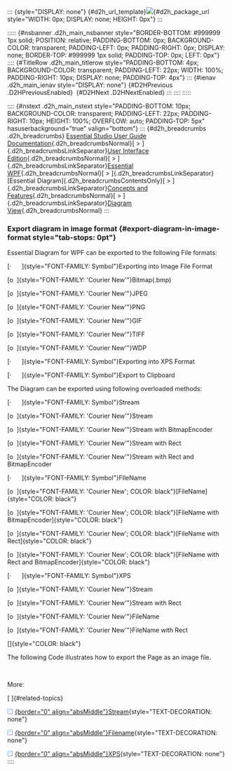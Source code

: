 ::: {style="DISPLAY: none"}
[](ms-xhelp:///?Id=d2h_url_template){#d2h_url_template}![](!package_url!){#d2h_package_url style="WIDTH: 0px; DISPLAY: none; HEIGHT: 0px"}
:::

::::: {#nsbanner .d2h_main_nsbanner style="BORDER-BOTTOM: #999999 1px solid; POSITION: relative; PADDING-BOTTOM: 0px; BACKGROUND-COLOR: transparent; PADDING-LEFT: 0px; PADDING-RIGHT: 0px; DISPLAY: none; BORDER-TOP: #999999 1px solid; PADDING-TOP: 0px; LEFT: 0px"}
:::: {#TitleRow .d2h_main_titlerow style="PADDING-BOTTOM: 4px; BACKGROUND-COLOR: transparent; PADDING-LEFT: 22px; WIDTH: 100%; PADDING-RIGHT: 10px; DISPLAY: none; PADDING-TOP: 4px"}
::: {#ienav .d2h_main_ienav style="DISPLAY: none"}
[](ms-xhelp:///?Id=d1c34d98-f9d4-4922-a37a-0d18566562c1){#D2HPrevious .D2HPreviousEnabled}  [](ms-xhelp:///?Id=ac0a9231-49bd-41d7-8c09-fd7afaca6722){#D2HNext .D2HNextEnabled}
:::
::::
:::::

:::: {#nstext .d2h_main_nstext style="PADDING-BOTTOM: 10px; BACKGROUND-COLOR: transparent; PADDING-LEFT: 22px; PADDING-RIGHT: 10px; HEIGHT: 100%; OVERFLOW: auto; PADDING-TOP: 5px" hasuserbackground="true" valign="bottom"}
::: {#d2h_breadcrumbs .d2h_breadcrumbs}
[Essential Studio User Guide Documentation](ms-xhelp:///?Id=12457748-09e3-4d74-a240-8e049cedf030){.d2h_breadcrumbsNormal}[ \> ]{.d2h_breadcrumbsLinkSeparator}[User Interface Edition](ms-xhelp:///?Id=c29296b7-531c-413b-a0ec-488ca1f7f669){.d2h_breadcrumbsNormal}[ \> ]{.d2h_breadcrumbsLinkSeparator}[Essential WPF](ms-xhelp:///?Id=7f4f82c5-151c-4262-94d0-75c4626c77bc){.d2h_breadcrumbsNormal}[ \> ]{.d2h_breadcrumbsLinkSeparator}[Essential Diagram]{.d2h_breadcrumbsContentsOnly}[ \> ]{.d2h_breadcrumbsLinkSeparator}[Concepts and Features](ms-xhelp:///?Id=8625d466-6e21-495a-b811-4ecee754da81){.d2h_breadcrumbsNormal}[ \> ]{.d2h_breadcrumbsLinkSeparator}[Diagram View](ms-xhelp:///?Id=5fbfa644-6dd8-4969-8866-3f1b867be204){.d2h_breadcrumbsNormal}
:::

### Export diagram in image format {#export-diagram-in-image-format style="tab-stops: 0pt"}

Essential Diagram for WPF can be exported to the following File formats:

[·      ]{style="FONT-FAMILY: Symbol"}Exporting into Image File Format

[o  ]{style="FONT-FAMILY: 'Courier New'"}Bitmap(.bmp)

[o  ]{style="FONT-FAMILY: 'Courier New'"}JPEG

[o  ]{style="FONT-FAMILY: 'Courier New'"}PNG

[o  ]{style="FONT-FAMILY: 'Courier New'"}GIF

[o  ]{style="FONT-FAMILY: 'Courier New'"}TIFF

[o  ]{style="FONT-FAMILY: 'Courier New'"}WDP

[·      ]{style="FONT-FAMILY: Symbol"}Exporting into XPS Format

[·      ]{style="FONT-FAMILY: Symbol"}Export to Clipboard

The Diagram can be exported using following overloaded methods:

[·      ]{style="FONT-FAMILY: Symbol"}Stream

[o  ]{style="FONT-FAMILY: 'Courier New'"}Stream

[o  ]{style="FONT-FAMILY: 'Courier New'"}Stream with BitmapEncoder

[o  ]{style="FONT-FAMILY: 'Courier New'"}Stream with Rect

[o  ]{style="FONT-FAMILY: 'Courier New'"}Stream with Rect and BitmapEncoder

[·      ]{style="FONT-FAMILY: Symbol"}FIleName

[o  ]{style="FONT-FAMILY: 'Courier New'; COLOR: black"}[FileName]{style="COLOR: black"}

[o  ]{style="FONT-FAMILY: 'Courier New'; COLOR: black"}[FileName with BitmapEncoder]{style="COLOR: black"}

[o  ]{style="FONT-FAMILY: 'Courier New'; COLOR: black"}[FileName with Rect]{style="COLOR: black"}

[o  ]{style="FONT-FAMILY: 'Courier New'; COLOR: black"}[FileName with Rect and BitmapEncoder]{style="COLOR: black"}

[·      ]{style="FONT-FAMILY: Symbol"}XPS

[o  ]{style="FONT-FAMILY: 'Courier New'"}Stream

[o  ]{style="FONT-FAMILY: 'Courier New'"}Stream with Rect

[o  ]{style="FONT-FAMILY: 'Courier New'"}FileName

[o  ]{style="FONT-FAMILY: 'Courier New'"}FileName with Rect

[]{style="COLOR: black"} 

The following Code illustrates how to export the Page as an image file.

 

More:

[ ]{#related-topics}

[![](button.gif){border="0" align="absMiddle"}Stream](ms-xhelp:///?Id=2764f7dd-ab7d-4b95-84f9-46c2e479bfa9){style="TEXT-DECORATION: none"}

[![](button.gif){border="0" align="absMiddle"}Filename](ms-xhelp:///?Id=a7a5d767-0db7-47c1-8736-0919e18c6a7b){style="TEXT-DECORATION: none"}

[![](button.gif){border="0" align="absMiddle"}XPS](ms-xhelp:///?Id=8222e97d-8d44-4fc0-9a85-90f9111b6fa6){style="TEXT-DECORATION: none"}
::::
